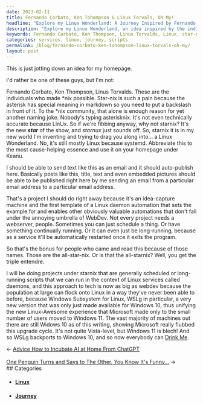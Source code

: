 ```yaml
---
date: 2023-02-11
title: Fernando Corbato, Ken Tohompson & Linux Torvals, Oh My!
headline: "Explore my Linux Wonderland: A Journey Inspired by Fernando Corbato, Ken Thompson, and Linus Torvalds"
description: "Explore my Linux Wonderland, an idea inspired by the individuals who made star-nix possible: Fernando Corbato, Ken Thompson, and Linus Torvalds. I'm creating projects under starnix, doing long-running scripts that run in the context of Linux services called daemons. See how this approach to tech is now as big as webdev, thanks to the Windows Subsystem for Linux, W. Come join me on this journey!"
keywords: Fernando Corbato, Ken Thompson, Linus Torvalds, Linux, star-nix, Starnix, Daemons, Webdev, Windows Subsystem for Linux, W, Homepage, Projects, Scripts, Services, Journey, Tech, Idea
categories: services, linux, journey, scripts
permalink: /blog/fernando-corbato-ken-tohompson-linux-torvals-oh-my/
layout: post
---
```



This is just jotting down an idea for my homepage.

I'd rather be one of these guys, but I'm not:

Fernando Corbato, Ken Thompson, Linus Torvalds. These are the individuals who
made \*nix possible. Star-nix is such a pain because the asterisk has special
meaning in markdown so you need to put a backslash in front of it. To the \*nix
community, that alone is enough reason for yet another naming joke. Nobody's
typing asterisknix. It's not even technically accurate because LinUx. So if
we're fibbing anyway, why not starnix? It's the new ***star*** of the show, and
*starnux* just sounds off. So, starnix it is in my new world I'm inventing and
trying to drag you along into... a Linux Wonderland. No, it's still mostly
Linux because systemd. Abbreviate this to the most cause-helping essence and
use it on your homepage under Keanu.

I should be able to send text like this as an email and it should auto-publish
here. Basically posts like this, title, text and even embedded pictures should
be able to be published right here by me sending an email from a particular
email address to a particular email address.

That's a project I should do right away because it's an idea-capture machine
and the first template of a Linux daemon automation that sets the example for
and enables other obviously valuable automations that don't fall under the
annoying umbrella of WebDev. Not every project needs a webserver, people.
Sometimes you can just schedule a thing. Or have something continually running.
Or it can even just be long-running, because as a service it'll be
automatically restarted once it exits the program.

So that's the bonus for people who came and read this because of those names.
Those are the all-star-nix. Or is that the all-starnix? Well, you get the
triple entendre.

I will be doing projects under starnix that are generally scheduled or
long-running scripts that we can run in the context of Linux services called
daemons, and this approach to tech is now as big as webdev because the
population at large can flock onto Linux in a way they've never been able to
before, because Windows Subsystem for Linux, WSLg in particular, a very new
version that was only just made available for Windows 10, thus unifying the new
Linux-Awesome experience that Microsoft made only to the small number of users
moved to Windows 11. The vast majority of machines out there are still Widows
10 as of this writing, showing Microsoft really flubbed this upgrade cycle.
It's not quite Vista-level, but Windows 11 is blech! And so WSLg backports to
Windows 10, and so now everybody can [Drink Me](https://mikelev.in/drinkme).


<div class="arrow-links"><div class="post-nav-prev"><span class="arrow">&larr;&nbsp;</span><a href="/blog/advice-how-to-incubate-ai-at-home-from-chatgpt/">Advice How to Incubate AI at Home From ChatGPT</a></div> &nbsp; <div class="post-nav-next"><a href="/blog/one-penguin-turns-and-says-to-the-other-you-know-it-s-funny/">One Penguin Turns and Says to The Other, You Know It's Funny...</a><span class="arrow">&nbsp;&rarr;</span></div></div>
## Categories

<ul>
<li><h4><a href='/linux/'>Linux</a></h4></li>
<li><h4><a href='/journey/'>Journey</a></h4></li></ul>